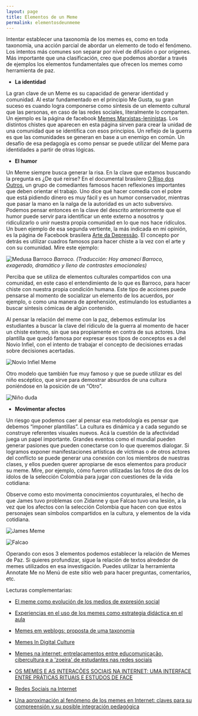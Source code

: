 ```yaml
---
layout: page
title: Elementos de un Meme
permalink: elementosdeunmeme
---
```

Intentar establecer una taxonomía de los memes es, como en toda taxonomía, una acción parcial de abordar un elemento de todo el fenómeno. Los intentos más comunes son separar por nível de difusión o por orígenes. Más importante que una clasificación, creo que podemos abordar a través de ejemplos los elementos fundamentales que ofrecen los memes como herramienta de paz.

- **La identidad**

La gran clave de un Meme es su capacidad de generar identidad y comunidad. Al estar fundamentado en el principio Me Gusta, su gran suceso es cuando logra componerse como síntesis de un elemento cultural que las personas, en caso de las redes sociales, literalmente lo comparten. Un ejemplo es la página de facebook [Memes Marxistas-leninistas](https://www.facebook.com/memesmarxistasleninistas/?ref=br_rs). Los distintos chistes que aparecen en esta página sirven para crear la unidad de una comunidad que se identifica con esos principios. Un reflejo de la guerra es que las comunidades se generan en base a un enemigo en común. Un desafío de esa pedagogía es como pensar se puede utilizar del Meme para identidades a partir de otras lógicas.

- **El humor**

Un Meme siempre busca generar la risa. En la clave que estamos buscando la pregunta es ¿De qué reírse?  En el documental brasilero [O Riso dos Outros](https://www.youtube.com/watch?v=zqlRD3E72sI), un grupo de comediantes famosos hacen reflexiones importantes que deben orientar el trabajo. Uno dice qué hacer comedia con el pobre que está pidiendo dinero es muy fácil y es un humor conservador, mientras que pasar la mano en la nalga de la autoridad es un acto subversivo.  Podemos pensar entonces en la clave del descrito anteriormente que el humor puede servir para identificar un ente externo a nosotros y ridiculizarlo o unir nuestra propia comunidad en lo que nos hace ridículos.  Un buen ejemplo de esa segunda vertiente, la más indicada en mi opinión, es la página de Facebook brasilera [Arte da Depressão](https://www.facebook.com/artedadepre/).  El concepto por detrás es utilizar cuadros famosos para hacer chiste a la vez con el arte y con su comunidad. Mire este ejemplo:

![Medusa Barroco](/insurgencia2punto0/assets/images/medusa.jpg)
*Barroco. (Traducción: Hoy amanecí Barroco, exagerado, dramático y lleno de contrastes emocionales)*

Perciba que se utiliza de elementos culturales compartidos con una comunidad, en este caso el entendimiento de lo que es Barroco, para hacer chiste con nuestra propia condición humana. Este tipo de acciones puede pensarse al momento de socializar un elemento de los acuerdos, por ejemplo, o como una manera de aprehensión, estimulando los estudiantes a buscar síntesis cómicas de algún contenido.

Al pensar la relación del meme con la paz, debemos estimular los estudiantes a buscar la clave del rídiculo de la guerra al momento de hacer un chiste externo, sin que sea propiamente en contra de sus actores. Una plantilla que quedó famosa por expresar esos tipos de conceptos es a del Novio Infiel, con el intento de trabajar el concepto de decisiones erradas sobre decisiones acertadas.

![Novio Infiel Meme](/insurgencia2punto0/assets/images/novio.jpg)

Otro modelo que también fue muy famoso y que se puede utilizar es del niño escéptico, que sirve para demostrar absurdos de una cultura poniéndose en la posición de un “Otro”.

![Niño duda](/insurgencia2punto0/assets/images/nino.jpg)

- **Movimentar afectos**

Un riesgo que podemos caer al pensar esa metodología es pensar que debemos “imponer plantillas”. La cultura es dinámica y a cada segundo se construye referentes visuales nuevos. Acá la cuestión de la afectividad juega un papel importante. Grandes eventos como el mundial pueden generar pasiones que pueden conectarse con lo que queremos dialogar. Si logramos exponer manifestaciones artísticas de víctimas o de otros actores del conflicto se puede generar una conexión con los miembros de nuestras clases, y ellos pueden querer apropiarse de esos elementos para producir su meme. Mire, por ejemplo, cómo fueron utilizadas las fotos de dos de los ídolos de la selección Colombia para jugar con cuestiones de la vida cotidiana:

Observe como esto movimenta conocimientos coyunturales, el hecho de que James tuvo problemas con Zidanne y que Falcao tuvo una lesión, a la vez que los afectos con la selección Colombia que hacen con que estos personajes sean símbolos compartidos en la cultura, y elementos de la vida cotidiana.

![James Meme](/insurgencia2punto0/assets/images/james.jpg)

![Falcao](/insurgencia2punto0/assets/images/falcao.jpg)

Operando con esos 3 elementos podemos establecer la relación de Memes de Paz.  Si quieres profundizar, sigue la relación de textos alrededor de memes utilizados en esa investigación. Puedes utilizar la herramienta Annotate Me no Menú de este sítio web para hacer preguntas, comentarios, etc.


Lecturas complementarias:

- [El meme como evolución de los medios de expresión social](http://repositorio.uchile.cl/bitstream/handle/2250/129749/El%20meme%20como%20evoluci%C3%B3n%20de%20los%20medios%20de%20expresi%C3%B3n%20social.pdf?sequence=1&isAllowed=y)

- [Experiencias en el uso de los memes como estrategia didáctica en el aula](http://www.oei.es/historico/congreso2014/memoriactei/1513.pdf)

- [Memes em weblogs: proposta de uma taxonomia](http://revistaseletronicas.pucrs.br/ojs/index.php/revistafamecos/article/view/3411)

- [Memes In Digital Culture](http://download1.libgen.io/ads.php?md5=3D310F6D56351ED44D818AD38B954E0E)

- [Memes na internet: entrelaçamentos entre educomunicação, cibercultura e a 'zoeira' de estudantes nas redes sociais](http://www.teses.usp.br/teses/disponiveis/27/27154/tde-01112017-102256/publico/DOUGLASDEOLIVEIRACALIXTO.pdf)

- [OS MEMES E AS INTERAÇÕES SOCIAIS NA INTERNET:
 UMA INTERFACE ENTRE PRÁTICAS RITUAIS
 E ESTUDOS DE FACE](http://www.ufjf.br/ppglinguistica/files/2009/12/BARRETO-Kr%C3%ADcia-Helena-TESE-2015.pdf)

- [Redes Sociais na Internet](http://www.ichca.ufal.br/graduacao/biblioteconomia/v1/wp-content/uploads/redessociaisnainternetrecuero.pdf)

- [Una aproximación al fenómeno de los memes en Internet: claves para su compreensión y su posible integración pedagógica](http://revistacmc.espm.br/index.php/revistacmc/article/download/677/pdf_51)
